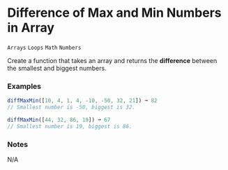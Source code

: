 # Difference of Max and Min Numbers in Array

`Arrays` `Loops` `Math` `Numbers`

Create a function that takes an array and returns the **difference** between the smallest and biggest numbers.

### Examples

```js
diffMaxMin([10, 4, 1, 4, -10, -50, 32, 21]) ➞ 82
// Smallest number is -50, biggest is 32.

diffMaxMin([44, 32, 86, 19]) ➞ 67
// Smallest number is 19, biggest is 86.
```

### Notes

N/A
